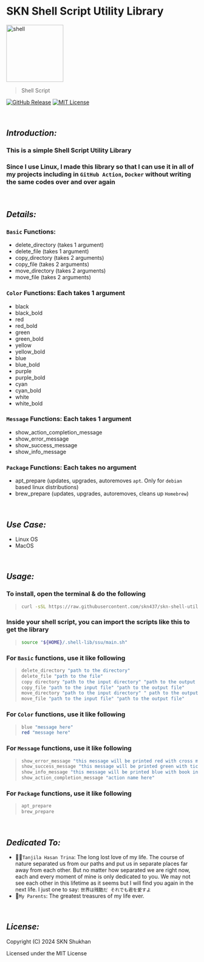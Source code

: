 # SKN Shell Script Utility Library

<img width="150px" src="https://firebasestorage.googleapis.com/v0/b/skn-ultimate-project-la437.appspot.com/o/GitHub%20Library%2F01-Shell%20Script-SSU.svg?alt=media&token=6225664d-c00a-45b0-9c5b-2ba3313e71ea" alt="shell" />

> Shell Script

[![GitHub Release](https://img.shields.io/github/v/release/skn437/skn-shell-utils)](https://github.com/skn437/skn-shell-utils/releases/tag/v1.4.0) [![MIT License](https://img.shields.io/badge/License-MIT-yellow.svg)](https://opensource.org/license/mit)

&nbsp;

## **_Introduction:_**

### This is a simple Shell Script Utility Library

### Since I use Linux, I made this library so that I can use it in all of my projects including in `GitHub Action`, `Docker` without writing the same codes over and over again

&nbsp;

## **_Details:_**

### **`Basic` Functions:**

- delete_directory (takes 1 argument)
- delete_file (takes 1 argument)
- copy_directory (takes 2 arguments)
- copy_file (takes 2 arguments)
- move_directory (takes 2 arguments)
- move_file (takes 2 arguments)

### **`Color` Functions: Each takes 1 argument**

- black
- black_bold
- red
- red_bold
- green
- green_bold
- yellow
- yellow_bold
- blue
- blue_bold
- purple
- purple_bold
- cyan
- cyan_bold
- white
- white_bold

### **`Message` Functions: Each takes 1 argument**

- show_action_completion_message
- show_error_message
- show_success_message
- show_info_message

### **`Package` Functions: Each takes no argument**

- apt_prepare (updates, upgrades, autoremoves `apt`. Only for `debian` based linux distributions)
- brew_prepare (updates, upgrades, autoremoves, cleans up `Homebrew`)

&nbsp;

## **_Use Case:_**

- Linux OS
- MacOS

&nbsp;

## **_Usage:_**

### To install, open the terminal & do the following

> ```bash
> curl -sSL https://raw.githubusercontent.com/skn437/skn-shell-utils/master/build.sh | bash
> ```

### Inside your shell script, you can import the scripts like this to get the library

> ```bash
> source "${HOME}/.shell-lib/ssu/main.sh"
> ```

### For `Basic` functions, use it like following

> ```bash
> delete_directory "path to the directory"
> delete_file "path to the file"
> copy directory "path to the input directory" "path to the output directory"
> copy_file "path to the input file" "path to the output file"
> move_directory "path to the input directory" " path to the output directory"
> move_file "path to the input file" "path to the output file"
> ```

### For `Color` functions, use it like following

> ```bash
> blue "message here"
> red "message here"
> ```

### For `Message` functions, use it like following

> ```bash
> show_error_message "this message will be printed red with cross mark"
> show_success_message "this message will be printed green with tick mark"
> show_info_message "this message will be printed blue with book info mark"
> show_action_completion_message "action name here"
> ```

### For `Package` functions, use it like following

> ```bash
> apt_prepare
> brew_prepare
> ```

&nbsp;

## **_Dedicated To:_**

- 👩‍⚕️`Tanjila Hasan Trina`: The long lost love of my life. The course of nature separated us from our paths and put us in separate places far away from each other. But no matter how separated we are right now, each and every moment of mine is only dedicated to you. We may not see each other in this lifetime as it seems but I will find you again in the next life. I just one to say: `世界は残酷だ それでも君を愛すよ`
- 💯`My Parents`: The greatest treasures of my life ever.

&nbsp;

## **_License:_**

Copyright (C) 2024 SKN Shukhan

Licensed under the MIT License
